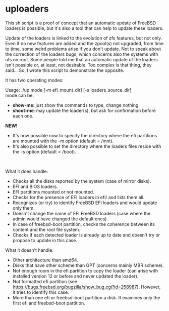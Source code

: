 # uploaders

This sh script is a proof of concept that an automatic update of FreeBSD loaders is possible, but it's also a tool that can help to update these loaders.

Update of the loaders is linked to the evolution of zfs features, but not only.
Even if no new features are added and the zpool(s) not upgraded, from time to time, some weird problems arise if you don't update.
Not to speak about the correction of the loaders bugs, which concerns also the systems with ufs on root.
Some people told me that an automatic update of the loaders isn't possible or, at least, not desirable.
Too complex is that thing, they said... So, I wrote this script to demonstrate the opposite.

It has two operating modes:  

Usage: ./up mode [-m efi_mount_dir] [-s loaders_source_dir]  
mode can be:  
* **show-me**: just show the commands to type, change nothing.  
* **shoot-me**: may update the loader(s), but ask for confirmation before each one.

**NEW!**
* It's now possible now to specify the directory where the efi partitions are mounted with the -m option (default = /mnt).
* It's also possible to set the directory where the loaders files reside with the -s option (default = /boot).

<br />
    
What it does handle:
- Checks all the disks reported by the system (case of mirror disks).
- EFI and BIOS loaders.
- EFI partitions mounted or not mounted.
- Checks for the presence of EFI loaders in efi/ and lists them all.
- Recognizes (or try) to identify FreeBSD EFI loaders and would update only them.
- Doesn't change the name of EFI FreeBSD loaders (case where the admin would have changed the default ones).
- In case of freebsd-boot partition, checks the coherence between its content and the root file system.
- Checks if each detected loader is already up to date and doesn't try or propose to update in this case.
  
What it doesn't handle:
- Other architecture than amd64.
- Disks that have other scheme than GPT (concerns mainly MBR scheme).
- Not enough room in the efi partition to copy the loader (can arise with installed version 12 or before and never updated the loader).
- Not formatted efi partition (see https://bugs.freebsd.org/bugzilla/show_bug.cgi?id=258987). However, it tries to identify this case.
- More than one efi or freebsd-boot partition a disk. It examines only the first efi and freebsd-boot partition.

